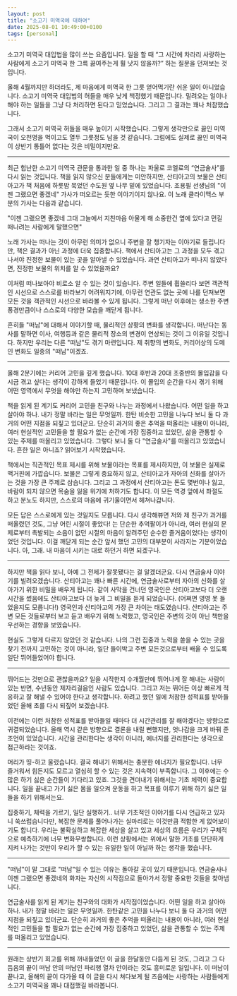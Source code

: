 ```yaml
---
layout: post
title: "소고기 미역국에 대하여"
date: 2025-08-01 10:49:00+0100
tags: [personal]
---
```


소고기 미역국 대입법을 많이 쓰는 요즘입니다. 일을 할 때 “그 시간에 차라리 사랑하는 사람에게 소고기 미역국 한 그륵 끓여주는게 훨 낫지 않을까?” 하는 질문을 던져보는 것입니다.

올해 4월까지만 하더라도, 제 마음에게 미역국 한 그릇 얻어먹기란 쉬운 일이 아니었습니다. 소고기 미역국 대입법의 허들을 매우 낮게 책정했기 때문입니다. 밀려오는 일이나 해야 하는 일들을 그냥 다 처리하면 된다고 믿었습니다. 그리고 그 결과는 꽤나 처참했습니다.

그래서 소고기 미역국 허들을 매우 높이기 시작했습니다. 그렇게 생각만으로 끓인 미역국이 오천명을 먹이고도 열두 그릇정도 남을 것 같습니다. 그럼에도 실제로 끓인 미역국이 상반기 통틀어 없다는 것은 비밀이지만요.

---

최근 험난한 소고기 미역국 관문을 통과한 일 중 하나는 파울로 코엘료의 “연금술사”를 다시 읽는 것입니다. 책을 읽지 않으신 분들에게는 미안하지만, 산티아고의 보물은 산티아고가 책 처음에 하룻밤 묵었던 수도원 옆 나무 밑에 있었습니다. 조용필 선생님의 "이젠 그랬으면 좋겠네" 가사가 떠오르는 듯한 이야기이지 않나요. 이 노래 클라이맥스 부분의 가사는 다음과 같습니다.

"이젠 그랬으면 좋겠네
그대 그늘에서 지친마음 아물게 해
소중한건 옆에 있다고
먼길 떠나려는 사람에게 말했으면"

노래 가사는 떠나는 것이 아무런 의미가 없으니 주변을 잘 챙기자는 이야기로 들립니다만, 책은 결과가 아닌 과정에 더욱 집중합니다. 책에서 산티아고는 그 과정을 모두 겪고 나서야 진정한 보물이 있는 곳을 알아낼 수 있었습니다. 과연 산티아고가 떠나지 않았다면, 진정한 보물의 위치를 알 수 있었을까요?

이처럼 떠나보아야 비로소 알 수 있는 것이 있습니다. 주변 일들에 휩쓸리다 보면 객관적인 시선으로 스스로를 바라보기 어려워지기에, 아무런 연관도 없는 곳에 나를 던져보면 모든 것을 객관적인 시선으로 바라볼 수 있게 됩니다. 그렇게 떠난 이후에는 생소한 주변 풍경만큼이나 스스로의 다양한 모습을 깨닫게 됩니다.

흔히들 "떠남"에 대해서 이야기할 때, 물리적인 상황의 변화를 생각합니다. 떠난다는 동사를 말하면 이사, 여행등과 같은 물리적 장소의 변경이 연상되는 것이 그 이유일 것입니다. 하지만 우리는 다른 "떠남"도 겪기 마련입니다. 제 취향의 변화도, 커리어상의 도메인 변화도 일종의 "떠남"이겠죠.

---

올해 2분기에는 커리어 고민을 깊게 했습니다. 10대 후반과 20대 초중반의 몰입감을 다시금 겪고 싶다는 생각이 강하게 들었기 때문입니다. 이 몰입의 순간을 다시 겪기 위해 어떤 영역에서 무엇을 해야만 하는지 고민하며 보냈습니다.

책을 읽게 된 계기도 커리어 고민을 친구와 나누는 과정에서 나왔습니다. 어떤 일을 하고 살아야 하나. 내가 정말 바라는 일은 무엇일까. 한탄 비슷한 고민을 나누다 보니 둘 다 과거의 어떤 지점을 되짚고 있더군요. 단순히 과거의 좋은 추억을 떠올리는 내용이 아니라, 여러 현실적인 고민들을 할 필요가 없는 순간에 가장 집중하고 있었던, 삶을 관통할 수 있는 주제를 떠올리고 있었습니다. 그렇다 보니 둘 다 "연금술사"를 떠올리고 있었습니다. 흔한 일은 아니죠? 읽어보기 시작했습니다.

책에서는 직관적인 목표 제시를 위해 보물이라는 목표를 제시하지만, 이 보물은 실제로 맥거핀에 가깝습니다. 보물은 그렇게 중요하지 않고, 산티아고가 자아의 신화를 살아가는 것을 가장 큰 주제로 삼습니다. 그리고 그 과정에서 산티아고는 돈도 몇번이나 잃고, 바람이 되지 않으면 목숨을 잃을 위기에 처하기도 합니다. 이 모든 역경 앞에서 좌절도 하고 분노도 하지만, 스스로의 마음에 귀기울이면서 헤쳐나갑니다.

모든 답은 스스로에게 있는 것일지도 모릅니다. 다시 생각해뷰면 저와 제 친구가 과거를 떠올렸던 것도, 그냥 어린 시절이 좋았다! 는 단순한 추억팔이가 아니라, 여러 현실의 문제로부터 촉발되는 소음이 없던 시절의 마음이 알려주던 순수한 즐거움이었다는 생각이었던 것입니다. 이걸 깨닫게 되는 순간 앞서 했던 고민의 대부분이 사라지는 기분이었습니다. 아, 그래. 내 마음이 시키는 대로 하던거 하면 되겠구나.

---

하지만 책을 읽다 보니, 아예 그 전제가 잘못됐다는 걸 알겠더군요. 다시 연금술사 이야기를 빌려오겠습니다. 산티아고는 꽤나 빠른 시간에, 연금술사로부터 자아의 신화를 살아가기 위한 비밀을 배우게 됩니다. 같이 사막을 건너던 영국인은 산티아고보다 더 오랜 시간을 썼음에도 산티아고보다 더 늦게 그 비밀을 듣게 되었습니다. (어쩌면 영영 못 들었을지도 모릅니다!) 영국인과 산티아고의 가장 큰 차이는 태도였습니다. 산티아고는 주변 모든 것들로부터 보고 듣고 배우기 위해 노력했고, 영국인은 주변의 것이 아닌 책만을 우선하는 경향을 보였습니다.

현실도 그렇게 다르지 않았던 것 같습니다. 나의 그런 집중과 노력을 쏟을 수 있는 곳을 찾기 전까지 고민하는 것이 아니라, 일단 들이박고 주변 모든것으로부터 배울 수 있도록 일단 뛰어들었어야 합니다.

---

뛰어드는 것만으로 괜찮을까요? 일을 시작한지 수개월만에 뛰어나게 잘 해내는 사람이 있는 반면, 수년동안 제자리걸음인 사람도 있습니다. 그리고 저는 뛰어든 이상 빠르게 적응하고 잘 해낼 수 있어야 한다고 생각합니다. 하려고 했던 일에 처참한 성적표를 받아들었던 올해 초를 다시 되짚어 보겠습니다.

이전에는 이런 처참한 성적표를 받아들일 때마다 더 시간관리를 잘 해야겠다는 방향으로 귀결되었습니다. 올해 역시 같은 방향으로 결론을 내릴 뻔했지만, 엇나감을 크게 바꿔 준 조언이 있었습니다. 시간을 관리한다는 생각이 아니라, 에너지를 관리한다는 생각으로 접근하라는 것이죠.

머리가 띵-하고 울렸습니다. 결국 해내기 위해서는 충분한 에너지가 필요합니다. 너무 즐거워서 힘든지도 모르고 열심히 할 수 있는 것은 지속력이 부족합니다. 그 이후에는 수많은 하기 싫은 순간들이 기다리고 있죠. 그것을 견뎌내기 위해서는 기초 체력이 중요합니다. 일을 끝내고 가기 싫은 몸을 일으켜 운동을 하고 목표를 이루기 위해 하기 싫은 일들을 하기 위해서는요.

집중하기, 체력을 기르기, 일단 실행하기.. 너무 기초적인 이야기를 다시 언급하고 있자니 쑥쓰럽습니다만, 복잡한 문제를 풀어나가는 실마리로는 이것만큼 적합한 게 없어보이기도 합니다. 우리는 불확실하고 복잡한 세상을 살고 있고 세상의 흐름은 우리가 구체적으로 예측하기에 너무 변화무쌍합니다. 이런 상황에서는 위에서 말한 기초를 단단하게 지켜 나가는 것만이 우리가 할 수 있는 유일한 일이 아닐까 하는 생각을 했습니다.

---

"떠남"이 말 그대로 "떠남"일 수 있는 이유는 돌아갈 곳이 있기 때문입니다. 연금술사나 이젠 그랬으면 좋겠네의 화자는 자신의 시작점으로 돌아가서 정말 중요한 것들을 찾아냅니다.

연금술사를 읽게 된 계기는 친구와의 대화가 시작점이었습니다. 어떤 일을 하고 살아야 하나. 내가 정말 바라는 일은 무엇일까. 한탄같은 고민을 나누다 보니 둘 다 과거의 어떤 지점을 되짚고 있더군요. 단순히 과거의 좋은 추억을 떠올리는 내용이 아니라, 여러 현실적인 고민들을 할 필요가 없는 순간에 가장 집중하고 있었던, 삶을 관통할 수 있는 주제를 떠올리고 있었습니다.

---

원래는 상반기 회고를 위해 꺼내들었던 이 글을 한달동안 다듬게 된 것도, 그리고 그 다듬음의 끝이 떠남 안의 떠남인 파리행 열차 안이라는 것도 흥미로운 일입니다. 이 떠남이 끝나고, 올해의 끝이 다가올 때 이 글을 다시 쳐다보게 될 즈음에는 사랑하는 사람들에게 소고기 미역국을 꽤나 대접했길 바라봅니다.
